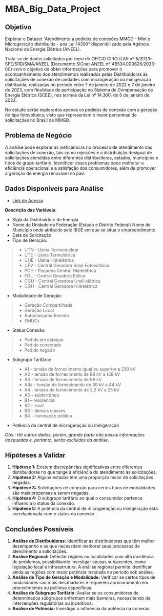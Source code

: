 # MBA_Big_Data_Project

## Objetivo
Explorar o Dataset “Atendimento a pedidos de conexões MMGD - Mini e Microgeração distribuída - pós Lei 14300” disponibilizado pela Agência Nacional de Energia Elétrica (ANEEL).

Trata-se de dados solicitados por meio do OFÍCIO CIRCULAR nº 5/2023- SFE/SRD/SMA/ANEEL (Documento SICnet ANEEL nº 48534.000626/2023-00) com o objetivo de obter informações para promover o acompanhamento dos atendimentos realizados pelas Distribuidoras às solicitações de conexão de unidades com microgeração ou minigeração distribuída, realizadas no período entre 7 de janeiro de 2022 e 7 de janeiro de 2023, com finalidade de participação no Sistema de Compensação de Energia Elétrica (SCEE), nos termos da Lei nº 14.300, de 6 de janeiro de 2022.

No estudo serão explorados apenas os pedidos de conexão com a geração do tipo fotovoltaica, visto que representam o maior percentual de solicitações no Brasil de MMGD.

## Problema de Negócio
A análise pode explorar as ineficiências no processo de atendimento das solicitações de conexão, tais como rejeições e a distribuição desigual de solicitações atendidas entre diferentes distribuidoras, estados, municípios e tipos de grupo tarifário. Identificar esses problemas pode melhorar a eficiência operacional e a satisfação dos consumidores, além de promover a geração de energia renovável no país.

## Dados Disponíveis para Análise

* [Link de Acesso](https://dadosabertos.aneel.gov.br/dataset/atendimento-mmgd-mini-e-micro-geracao-distribuida)

**Descrição das Variáveis:**

*	Sigla da Distribuidora de Energia
*	Nome da Unidade da Federação (Estado e Distrito Federal) Nome do Município onde atribuído pelo IBGE em que se situa o empreendimento.
*	Data de Solicitação
*	Tipo de Geração:
> - UTN - Usina Termonuclear
> - UTE - Usina Termelétrica
> - UHE - Usina Hidrelétrica
> - UFV - Central Geradora Solar Fotovoltaica
> - PCH - Pequena Central Hidrelétrica
> - EOL - Central Geradora Eólica
> - CGU - Central Geradora Undi-elétrica
> - CGH - Central Geradora Hidrelétrica
*	Modalidade de Geração: 
> - Geração Compartilhada
> - Geração Local
> - Autoconsumo Remoto
> - EMUCs
*	Status Conexão:
> - Pedido em estoque
> - Pedido conectado
> - Pedido negado
*	Subgrupo Tarifário:
> - A1 - tensão de fornecimento igual ou superior a 230 kV
> - A2 - tensão de fornecimento de 88 kV a 138 kV
> - A3 - tensão de fornecimento de 69 kV
> - A3a - tensão de fornecimento de 30 kV a 44 kV
> - A4 - tensão de fornecimento de 2,3 kV a 25 kV
> - A5 – subterrâneo
> - B1 – residencial
> - B2 – rural
> - B3 - demais classes
> - B4 - iluminação pública
*	Potência da central de microgeração ou minigeração

*Obs.: Há outros dados, porém, grande parte não possui informações adequadas e, portanto, serão excluídas da análise.*

## Hipóteses a Validar
1. **Hipótese 1:** Existem discrepâncias significativas entre diferentes distribuidoras no que tange à eficiência do atendimento às solicitações.
2. **Hipótese 2:** Alguns estados têm uma proporção maior de solicitações negadas.
3. **Hipótese 3:** Solicitações de conexão para certos tipos de modalidades são mais propensas a serem negadas.
4. **Hipótese 4:** O subgrupo tarifário ao qual o consumidor pertence influencia o status da conexão.
5. **Hipótese 5:** A potência da central de microgeração ou minigeração está correlacionada com o status da conexão.

## Conclusões Possíveis
1. **Análise de Distribuidoras:** Identificar as distribuidoras que têm melhor desempenho e as que necessitam melhorar seus processos de atendimento a solicitações.
2. **Análise Regional:** Detectar regiões ou localidades com alta incidência de problemas, possibilitando investigar causas subjacentes, como legislação local e infraestrutura. A análise regional permite identificar ainda as regiões com maior potência instalada no período sob análise.
3. **Análise de Tipo de Geração e Modalidade:** Verificar se certos tipos de modalidades são mais desafiadores e requerem aprimoramento em procedimentos ou políticas específicas.
4. **Análise de Subgrupo Tarifário:** Avaliar se os consumidores de determinados subgrupos enfrentam mais barreiras, necessitando de intervenções regulatórias ou incentivos.
5. **Análise de Potência:** Investigar a influência da potência na conexão.
